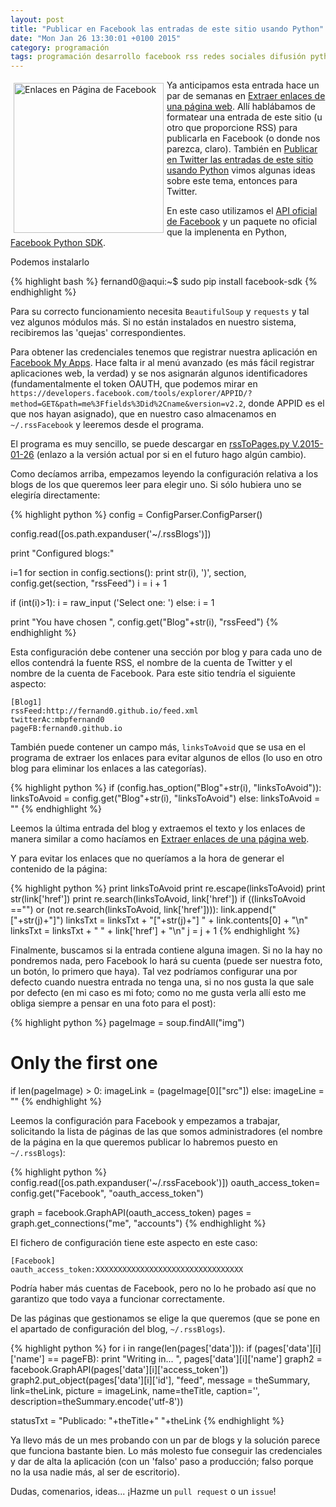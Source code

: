 ```yaml
---
layout: post
title: "Publicar en Facebook las entradas de este sitio usando Python"
date: "Mon Jan 26 13:30:01 +0100 2015"
category: programación
tags: programación desarrollo facebook rss redes sociales difusión python api
---
```




<a href="https://plus.google.com/112862240851570159916/posts/Ps9VHx71gCW" title="Enlaces"><img src="https://lh3.googleusercontent.com/-IVdMXNs-UyE/VLK46RXRP1I/AAAAAAAAJ7E/rvp7ZzTOy4I/w521-h423-no/2015-01-11-FacebookPage.png" width="240"  alt="Enlaces en Página de Facebook" style="float:left; margin:5px"></a>

Ya anticipamos esta entrada hace un par de semanas en [Extraer enlaces de una página web](http://fernand0.github.io/Extraer-Enlaces-De-Una-Pagina-Web/). Allí hablábamos de formatear una entrada de este sitio (u otro que proporcione RSS) para publicarla en Facebook (o donde nos parezca, claro). 
También en [Publicar en Twitter las entradas de este sitio usando Python](http://fernand0.github.io/publicar-en-twitter-las-entradas-de-este-sitio/) vimos algunas ideas sobre este tema, entonces para Twitter. 

En este caso utilizamos el [API oficial de Facebook](https://developers.facebook.com/) y un paquete no oficial que la implenenta en Python, [Facebook Python SDK](https://github.com/pythonforfacebook/facebook-sdk). 

Podemos instalarlo 

{% highlight bash %}
fernand0@aqui:~$ sudo pip install facebook-sdk
{% endhighlight %}

Para su correcto funcionamiento necesita `BeautifulSoup` y `requests` y tal vez algunos módulos más. Si no están instalados en nuestro sistema, recibiremos las 'quejas' correspondientes.

Para obtener las credenciales tenemos que registrar nuestra aplicación en [Facebook My Apps](https://developers.facebook.com/apps/). Hace falta ir al menú avanzado (es más fácil registrar aplicaciones web, la verdad) y se nos asignarán algunos identificadores  (fundamentalmente el token OAUTH, que podemos mirar en `https://developers.facebook.com/tools/explorer/APPID/?method=GET&path=me%3Ffields%3Did%2Cname&version=v2.2`, donde APPID es el que nos hayan asignado), que en nuestro caso almacenamos en  `~/.rssFacebook` y leeremos desde el programa.

El programa es muy sencillo, se puede descargar en [rssToPages.py V.2015-01-26](https://github.com/fernand0/scripts/blob/a29e021e9b73378ae554411c1e5117beccc50b26/rssToPages.py) (enlazo a la versión actual por si en el futuro hago algún cambio).  

Como decíamos arriba, empezamos leyendo la configuración relativa a los blogs de los que queremos leer para elegir uno. Si sólo hubiera uno se elegiría directamente: 

{% highlight python %}
config = ConfigParser.ConfigParser()

config.read([os.path.expanduser('~/.rssBlogs')])

print "Configured blogs:"

i=1
for section in config.sections():
	print str(i), ')', section, config.get(section, "rssFeed")
	i = i + 1

if (int(i)>1):
	i = raw_input ('Select one: ')
else:
	i = 1

print "You have chosen ", config.get("Blog"+str(i), "rssFeed")
{% endhighlight %}


Esta configuración debe contener una sección por blog y para cada uno de ellos contendrá la fuente RSS, el nombre de la cuenta de Twitter y el nombre de la cuenta de Facebook. Para este sitio tendría el siguiente aspecto:


	[Blog1]
	rssFeed:http://fernand0.github.io/feed.xml
	twitterAc:mbpfernand0
	pageFB:fernand0.github.io

También puede contener un campo más, `linksToAvoid` que se usa en el programa de extraer los enlaces para evitar algunos de ellos (lo uso en otro blog para eliminar los enlaces a las categorías).

{% highlight python %}
if (config.has_option("Blog"+str(i), "linksToAvoid")):
	linksToAvoid = config.get("Blog"+str(i), "linksToAvoid")
else:
	linksToAvoid = ""
{% endhighlight %}

Leemos la última entrada del blog y extraemos el texto y los enlaces de manera similar a como hacíamos en [Extraer enlaces de una página web](http://fernand0.github.io/Extraer-Enlaces-De-Una-Pagina-Web/).  

Y para evitar los enlaces que no queríamos a la hora de generar el contenido de la página:

{% highlight python %}
		print linksToAvoid
		print re.escape(linksToAvoid)
		print str(link['href'])
		print re.search(linksToAvoid, link['href'])
		if ((linksToAvoid =="") 
			or (not re.search(linksToAvoid, link['href']))):
			link.append(" ["+str(j)+"]")
			linksTxt = linksTxt + "["+str(j)+"] " + link.contents[0] + "\n"
			linksTxt = linksTxt + "    " + link['href'] + "\n"
			j =  j + 1
{% endhighlight %}

Finalmente, buscamos si la entrada contiene alguna imagen. Si no la hay no pondremos nada, pero Facebook lo hará su cuenta (puede ser nuestra foto, un botón, lo primero que haya). 
Tal vez podríamos configurar una por defecto cuando nuestra entrada no tenga una, si no nos gusta la que sale por defecto (en mi caso es mi foto; como no me gusta verla allí esto me obliga siempre a pensar en una foto para el post):

{% highlight python %}
pageImage = soup.findAll("img")
#  Only the first one
if len(pageImage) > 0:
	imageLink = (pageImage[0]["src"])
else:
	imageLine = ""
{% endhighlight %}

Leemos la configuración para Facebook y empezamos a trabajar, solicitando la lista de páginas de las que somos administradores (el nombre de la página en la que queremos publicar lo habremos puesto en `~/.rssBlogs`):

{% highlight python %}
config.read([os.path.expanduser('~/.rssFacebook')])
oauth_access_token= config.get("Facebook", "oauth_access_token")

graph = facebook.GraphAPI(oauth_access_token)
pages = graph.get_connections("me", "accounts")
{% endhighlight %}

El fichero de configuración tiene este aspecto en este caso:

	[Facebook]
	oauth_access_token:XXXXXXXXXXXXXXXXXXXXXXXXXXXXXXXXX

Podría haber más cuentas de Facebook, pero no lo he probado así que no garantizo que todo vaya a funcionar correctamente. 

De las páginas que gestionamos se elige la que queremos (que se pone en el apartado de configuración del blog, `~/.rssBlogs`).

{% highlight python %}
for i in range(len(pages['data'])):
	if (pages['data'][i]['name'] == pageFB):
		print "Writing in... ", pages['data'][i]['name']
		graph2 = facebook.GraphAPI(pages['data'][i]['access_token'])
		graph2.put_object(pages['data'][i]['id'], 
			"feed", message = theSummary, link=theLink, 
			picture = imageLink, 
			name=theTitle, caption='',
			description=theSummary.encode('utf-8'))

statusTxt = "Publicado: "+theTitle+" "+theLink
{% endhighlight %}

Ya llevo más de un mes probando con un par de blogs y la solución parece que funciona bastante bien. Lo más molesto fue conseguir las credenciales y dar de alta la aplicación (con un 'falso' paso a producción; falso porque no la usa nadie más, al ser de escritorio).

Dudas, comenarios, ideas... ¡Hazme un `pull request` o un `issue`!
 
